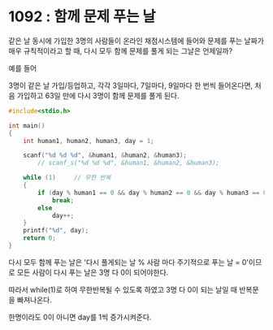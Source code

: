 # 1092 : 함께 문제 푸는 날
같은 날 동시에 가입한 3명의 사람들이 온라인 채점시스템에 들어와 문제를 푸는 날짜가 매우 규칙적이라고 할 때, 다시 모두 함께 문제를 풀게 되는 그날은 언제일까?

예를 들어

 3명이 같은 날 가입/등업하고, 각각 3일마다, 7일마다, 9일마다
한 번씩 들어온다면, 처음 가입하고 63일 만에 다시 3명이 함께 문제를 풀게 된다.
```c
#include<stdio.h>

int main()
{
	int human1, human2, human3, day = 1;

	scanf("%d %d %d", &human1, &human2, &human3);
		// scanf_s("%d %d %d", &human1, &human2, &human3);

	while (1)     // 무한 반복
	{
		if (day % human1 == 0 && day % human2 == 0 && day % human3 == 0)
			break;
		else
			day++;
	}
	printf("%d", day);
	return 0;
}
```
다시 모두 함께 푸는 날은 '다시 풀게되는 날 % 사람 마다 주기적으로 푸는 날 = 0'이므로 모든 사람이 다시 푸는 날은 3명 다 0이 되어야한다.

따라서 while(1)로 하여 무한반복될 수 있도록 하였고 3명 다 0이 되는 날일 때 반복문을 빠져나온다.

한명이라도 0이 아니면 day를 1씩 증가시켜준다.